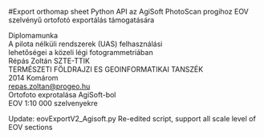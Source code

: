 #Export orthomap sheet
Python API az AgiSoft PhotoScan progihoz EOV szelvényű ortofotó exportálás támogatására

 
Diplomamunka                        
A pilota nélküli rendszerek (UAS) felhasználási       
lehetőségei a közeli légi fotogrammetriában          
Répás Zoltán
SZTE-TTIK                            
TERMÉSZETI FÖLDRAJZI ES GEOINFORMATIKAI TANSZÉK  
2014 Komárom                      
repas.zoltan@progeo.hu    
Ortofoto exprotalása AgiSoft-bol       
EOV 1:10 000 szelvenyekre

Update:
eovExportV2_Agisoft.py
Re-edited script, support all scale level of EOV sections
